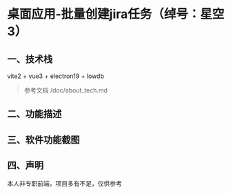 # 桌面应用-批量创建jira任务（绰号：星空3）

## 一、技术栈

vite2 + vue3 + electron19 + lowdb

> 参考文档 /doc/about_tech.md

## 二、功能描述

## 三、软件功能截图

## 四、声明
本人非专职前端，项目多有不足，仅供参考